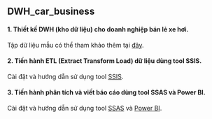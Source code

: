## DWH_car_business
#### 1. Thiết kế DWH (kho dữ liệu) cho doanh nghiệp bán lẻ xe hơi.
Tập dữ liệu mẫu có thể tham khảo thêm tại [đây](https://www.mysqltutorial.org/mysql-sample-database.aspx).
#### 2. Tiến hành ETL (Extract Transform Load) dữ liệu dùng tool SSIS.
Cài đặt và hướng dẫn sử dụng tool [SSIS](https://docs.microsoft.com/en-us/sql/integration-services/install-windows/install-integration-services?view=sql-server-ver15).
#### 3. Tiến hành phân tích và viết báo cáo dùng tool SSAS và Power BI.
Cài đặt và hướng dẫn sử dụng tool [SSAS](https://docs.microsoft.com/en-us/analysis-services/instances/install-windows/install-analysis-services?view=asallproducts-allversions) và [Power BI](https://docs.microsoft.com/en-us/learn/powerplatform/power-bi).

